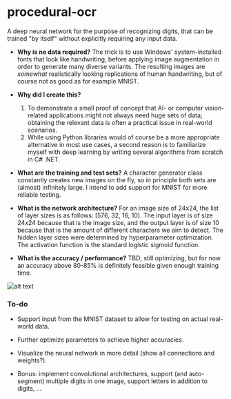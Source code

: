 # procedural-ocr
A deep neural network for the purpose of recognizing digits, that can be trained "by itself" without explicitly requiring any input data.

* **Why is no data required?** The trick is to use Windows' system-installed fonts that look like handwriting, before applying image augmentation in order to generate many diverse variants. The resulting images are *somewhat* realistically looking replications of human handwriting, but of course not as good as for example MNIST.

* **Why did I create this?**
  1. To demonstrate a small proof of concept that AI- or computer vision-related applications might not always need huge sets of data; obtaining the relevant data is often a practical issue in real-world scenarios.
  2. While using Python libraries would of course be a more appropriate alternative in most use cases, a second reason is to familiarize myself with deep learning by writing several algorithms from scratch in C# .NET.

* **What are the training and test sets?** A character generator class constantly creates new images on the fly, so in principle both sets are (almost) infinitely large. I intend to add support for MNIST for more reliable testing.

* **What is the network architecture?** For an image size of 24x24, the list of layer sizes is as follows: [576, 32, 16, 10]. The input layer is of size 24x24 because that is the image size, and the output layer is of size 10 because that is the amount of different characters we aim to detect. The hidden layer sizes were determined by hyperparameter optimization. The activation function is the standard logistic sigmoid function.

* **What is the accuracy / performance?** TBD; still optimizing, but for now an accuracy above 80-85% is definitely feasible given enough training time.

![alt text](https://i.imgur.com/4Hw6qrL.png "Screenshot of Procedural OCR (beta)")

### To-do

* Support input from the MNIST dataset to allow for testing on actual real-world data.

* Further optimize parameters to achieve higher accuracies.

* Visualize the neural network in more detail (show all connections and weights?).

* Bonus: implement convolutional architectures, support (and auto-segment) multiple digits in one image, support letters in addition to digits, ...


